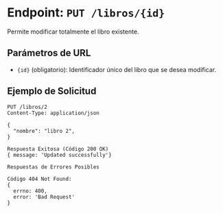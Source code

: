 # Endpoint: `PUT /libros/{id}`

Permite modificar totalmente el libro existente.

## Parámetros de URL
- `{id}` (obligatorio): Identificador único del libro que se desea modificar.

## Ejemplo de Solicitud
```http
PUT /libros/2
Content-Type: application/json

{
  "nombre": "libro 2",
}

Respuesta Exitosa (Código 200 OK)
{ message: 'Updated successfully'}

Respuestas de Errores Posibles

Código 404 Not Found:
{ 
  errno: 400, 
  error: 'Bad Request'
}
